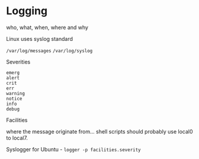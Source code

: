 # Logging

who, what, when, where and why

Linux uses syslog standard

`/var/log/messages`
`/var/log/syslog`

Severities

```shell
emerg
alert
crit
err
warning
notice
info
debug
```

Facilities

where the message originate from...
shell scripts should probably use local0 to local7.

Syslogger for Ubuntu - 
`logger -p facilities.severity`



